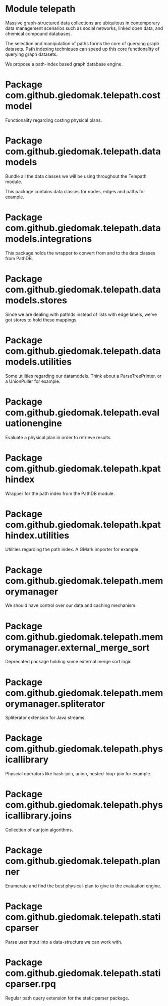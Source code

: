 # Module telepath

Massive graph-structured data collections are ubiquitous in contemporary data management scenarios such as social networks, linked open data, and chemical compound databases.

The selection and manipulation of paths forms the core of querying graph datasets. Path indexing techniques can speed up this core functionality of querying graph datasets.

We propose a path-index based graph database engine.

# Package com.github.giedomak.telepath.costmodel

Functionality regarding costing physical plans.

# Package com.github.giedomak.telepath.datamodels

Bundle all the data classes we will be using throughout the Telepath module.

This package contains data classes for nodes, edges and paths for example.

# Package com.github.giedomak.telepath.datamodels.integrations

This package holds the wrapper to convert from and to the data classes from PathDB.

# Package com.github.giedomak.telepath.datamodels.stores

Since we are dealing with pathIds instead of lists with edge labels, we've got stores to hold these mappings.

# Package com.github.giedomak.telepath.datamodels.utilities

Some utilities regarding our datamodels. Think about a ParseTreePrinter, or a UnionPuller for example.

# Package com.github.giedomak.telepath.evaluationengine

Evaluate a physical plan in order to retrieve results.

# Package com.github.giedomak.telepath.kpathindex

Wrapper for the path index from the PathDB module.

# Package com.github.giedomak.telepath.kpathindex.utilities

Utilities regarding the path index. A GMark importer for example.

# Package com.github.giedomak.telepath.memorymanager

We should have control over our data and caching mechanism.

# Package com.github.giedomak.telepath.memorymanager.external_merge_sort

Deprecated package holding some external merge sort logic.

# Package com.github.giedomak.telepath.memorymanager.spliterator

Spliterator extension for Java streams.

# Package com.github.giedomak.telepath.physicallibrary

Physcial operators like hash-join, union, nested-loop-join for example.

# Package com.github.giedomak.telepath.physicallibrary.joins

Collection of our join algorithms.

# Package com.github.giedomak.telepath.planner

Enumerate and find the best physical-plan to give to the evaluation engine.

# Package com.github.giedomak.telepath.staticparser

Parse user input into a data-structure we can work with.

# Package com.github.giedomak.telepath.staticparser.rpq

Regular path query extension for the static parser package.
